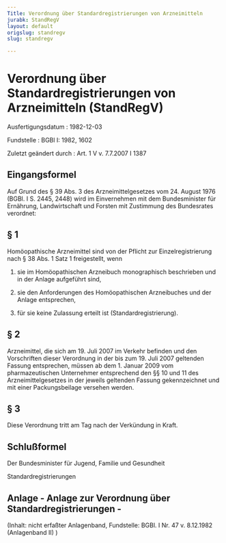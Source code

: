 ```yaml
---
Title: Verordnung über Standardregistrierungen von Arzneimitteln
jurabk: StandRegV
layout: default
origslug: standregv
slug: standregv

---
```


# Verordnung über Standardregistrierungen von Arzneimitteln (StandRegV)

Ausfertigungsdatum
:   1982-12-03

Fundstelle
:   BGBl I: 1982, 1602

Zuletzt geändert durch
:   Art. 1 V v. 7.7.2007 I 1387


## Eingangsformel

Auf Grund des § 39 Abs. 3 des Arzneimittelgesetzes vom 24. August 1976 (BGBl. I S. 2445, 2448) wird im Einvernehmen mit dem Bundesminister für Ernährung, Landwirtschaft und Forsten mit Zustimmung des Bundesrates verordnet:


## § 1

Homöopathische Arzneimittel sind von der Pflicht zur Einzelregistrierung nach § 38 Abs. 1 Satz 1 freigestellt, wenn

1.  sie im Homöopathischen Arzneibuch monographisch beschrieben und in der Anlage aufgeführt sind,


2.  sie den Anforderungen des Homöopathischen Arzneibuches und der Anlage entsprechen,


3.  für sie keine Zulassung erteilt ist (Standardregistrierung).





## § 2

Arzneimittel, die sich am 19. Juli 2007 im Verkehr befinden und den Vorschriften dieser Verordnung in der bis zum 19. Juli 2007 geltenden Fassung entsprechen, müssen ab dem 1. Januar 2009 vom pharmazeutischen Unternehmer entsprechend den §§ 10 und 11 des Arzneimittelgesetzes in der jeweils geltenden Fassung gekennzeichnet und mit einer Packungsbeilage versehen werden.


## § 3

Diese Verordnung tritt am Tag nach der Verkündung in Kraft.


## Schlußformel

Der Bundesminister für Jugend, Familie und Gesundheit

Standardregistrierungen

## Anlage - Anlage zur Verordnung über Standardregistrierungen -

(Inhalt: nicht erfaßter Anlagenband,
Fundstelle: BGBl. I Nr. 47 v. 8.12.1982 (Anlagenband II)             )

